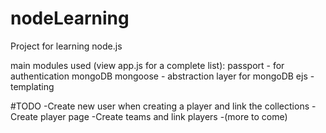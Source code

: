 # nodeLearning

Project for learning node.js

main modules used (view app.js for a complete list):
passport - for authentication
mongoDB 
mongoose - abstraction layer for mongoDB
ejs - templating

#TODO
-Create new user when creating a player and link the collections
-Create player page
-Create teams and link players
-(more to come)



